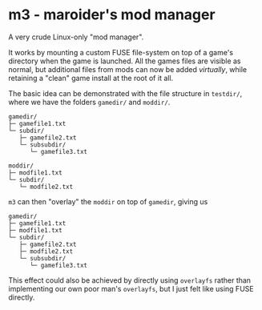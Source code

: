 # m3 - maroider's mod manager

A very crude Linux-only "mod manager".

It works by mounting a custom FUSE file-system on top of a game's directory
when the game is launched. All the games files are visible as normal, but
additional files from mods can now be added _virtually_, while retaining a
"clean" game install at the root of it all.

The basic idea can be demonstrated with the file structure in `testdir/`, where
we have the folders `gamedir/` and `moddir/`.

```
gamedir/
├─ gamefile1.txt
└─ subdir/
   ├─ gamefile2.txt
   └─ subsubdir/
      └─ gamefile3.txt
```

```
moddir/
├─ modfile1.txt
└─ subdir/
   └─ modfile2.txt
```

`m3` can then "overlay" the `moddir` on top of `gamedir`, giving us

```
gamedir/
├─ gamefile1.txt
├─ modfile1.txt
└─ subdir/
   ├─ gamefile2.txt
   ├─ modfile2.txt
   └─ subsubdir/
      └─ gamefile3.txt
```

This effect could also be achieved by directly using `overlayfs` rather than
implementing our own poor man's `overlayfs`, but I just felt like using FUSE
directly.

